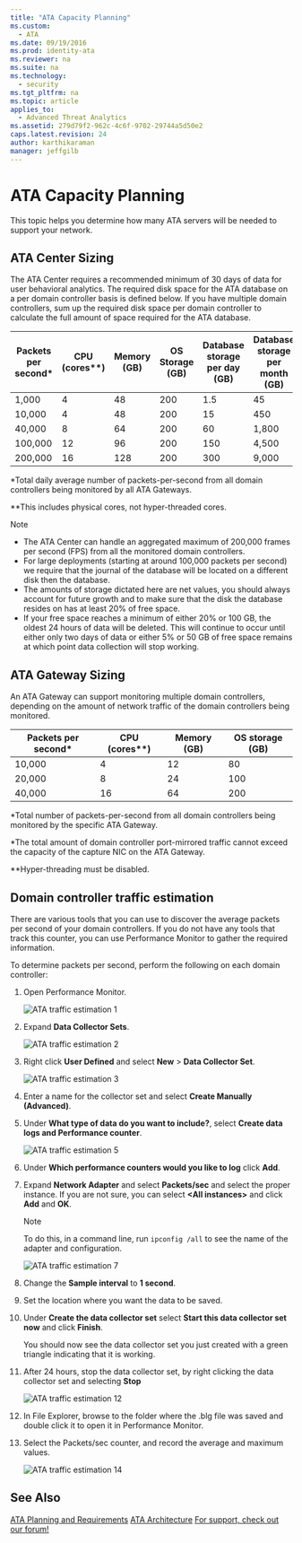 ```yaml
---
title: "ATA Capacity Planning"
ms.custom: 
  - ATA
ms.date: 09/19/2016
ms.prod: identity-ata
ms.reviewer: na
ms.suite: na
ms.technology: 
  - security
ms.tgt_pltfrm: na
ms.topic: article
applies_to: 
  - Advanced Threat Analytics
ms.assetid: 279d79f2-962c-4c6f-9702-29744a5d50e2
caps.latest.revision: 24
author: karthikaraman
manager: jeffgilb
---
```

# ATA Capacity Planning
This topic helps you determine how many ATA servers will be needed to support your network.

## ATA Center Sizing
The ATA Center requires a recommended minimum of 30 days of data for user behavioral analytics. The required disk space for the ATA database on a per domain controller basis is defined below. If you have multiple domain controllers, sum up the required disk space per domain controller to calculate the full amount of space required for the ATA database.

|Packets per second&#42;|CPU (cores&#42;&#42;)|Memory (GB)|OS Storage (GB)|Database storage per day (GB)|Database storage per month (GB)|
|---------------------------|-------------------------|---------------|-------------------|---------------------------------|-----------------------------------|
|1,000|4|48|200|1.5|45|
|10,000|4|48|200|15|450|
|40,000|8|64|200|60|1,800|
|100,000|12|96|200|150|4,500|
|200,000|16|128|200|300|9,000|
&#42;Total daily average number of packets-per-second from all domain controllers being monitored by all ATA Gateways.

&#42;&#42;This includes physical cores, not hyper-threaded cores.

> [!NOTE]
> -   The ATA Center can handle an aggregated maximum of 200,000 frames per second (FPS) from all the monitored domain controllers.
> -   For large deployments (starting at around 100,000 packets per second) we require that the journal of the database will be located on a different disk then the database.
> -   The amounts of storage dictated here are net values, you should always account for future growth and to make sure that the disk the database resides on has at least 20% of free space.
> -   If your free space reaches a minimum of either 20% or 100 GB, the oldest 24 hours of data will be deleted. This will continue to occur until either only two days of data or either 5% or 50 GB of free space remains at which point data collection will stop working.

## ATA Gateway Sizing
An ATA Gateway can support monitoring multiple domain controllers, depending on the amount of network traffic of  the domain controllers being monitored.

|Packets per second&#42;|CPU (cores&#42;&#42;)|Memory (GB)|OS storage (GB)|
|---------------------------|-------------------------|---------------|-------------------|
|10,000|4|12|80|
|20,000|8|24|100|
|40,000|16|64|200|
&#42;Total number of packets-per-second from all domain controllers being monitored by the specific ATA Gateway.

&#42;The total amount of domain controller port-mirrored traffic cannot exceed the capacity of the capture NIC on the ATA Gateway.

&#42;&#42;Hyper-threading must be disabled.

## Domain controller traffic estimation
There are various tools that you can use to discover the average packets per second of your domain controllers. If you do not have any tools that track this counter, you can use Performance Monitor to gather the required information.

To determine packets per second, perform the following on each domain controller:

1.  Open Performance Monitor.

    ![ATA traffic estimation 1](../../ems/ATA_Content/media/ATA-traffic-estimation-1.png "ATA traffic estimation 1")

2.  Expand **Data Collector Sets**.

    ![ATA traffic estimation 2](../../ems/ATA_Content/media/ATA-traffic-estimation-2.png "ATA traffic estimation 2")

3.  Right click **User Defined** and select **New** &gt; **Data Collector Set**.

    ![ATA traffic estimation 3](../../ems/ATA_Content/media/ATA-traffic-estimation-3.png "ATA traffic estimation 3")

4.  Enter a name for the collector set and select **Create Manually (Advanced)**.

5.  Under **What type of data do you want to include?**, select  **Create data logs and Performance counter**.

    ![ATA traffic estimation 5](../../ems/ATA_Content/media/ATA-traffic-estimation-5.png "ATA traffic estimation 5")

6.  Under **Which performance counters would you like to log** click **Add**.

7.  Expand **Network Adapter** and select **Packets/sec** and select the proper instance. If you are not sure, you can select **&lt;All instances&gt;** and click **Add** and **OK**.

    > [!NOTE]
    > To do this, in a command line, run `ipconfig /all` to see the name of the adapter and configuration.

    ![ATA traffic estimation 7](../../ems/ATA_Content/media/ATA-traffic-estimation-7.png "ATA traffic estimation 7")

8.  Change the **Sample interval** to **1 second**.

9. Set the location where you want the data to be saved.

10. Under **Create the data collector set**  select **Start this data collector set now** and click **Finish**.

    You should now see the data collector set you just created with a green triangle indicating that it is working.

11. After 24 hours, stop the data collector set, by right clicking the data collector set and selecting **Stop**

    ![ATA traffic estimation 12](../../ems/ATA_Content/media/ATA-traffic-estimation-12.png "ATA traffic estimation 12")

12. In File Explorer, browse to the folder where the .blg file was saved and double click it to open it in Performance Monitor.

13. Select the Packets/sec counter, and record the average and maximum values.

    ![ATA traffic estimation 14](../../ems/ATA_Content/media/ATA-traffic-estimation-14.png "ATA traffic estimation 14")

## See Also
[ATA Planning and Requirements](../../ems/ATA_Content/ATA-Planning-and-Requirements.md)
 [ATA Architecture](../../ems/ATA_Content/ATA-Architecture.md)
 [For support, check out our forum!](https://social.technet.microsoft.com/Forums/security/en-US/home?forum=mata)

